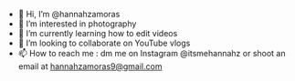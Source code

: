 - 👋 Hi, I’m @hannahzamoras
- 👀 I’m interested in photography 
- 🌱 I’m currently learning how to edit videos
- 💞️ I’m looking to collaborate on YouTube vlogs
- 📫 How to reach me : dm me on Instagram @itsmehannahz or shoot an email at hannahzamoras9@gmail.com

<!---
hannahzamoras/hannahzamoras is a ✨ special ✨ repository because its `README.md` (this file) appears on your GitHub profile.
You can click the Preview link to take a look at your changes.
--->
